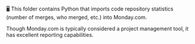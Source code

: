 🖥️ This folder contains Python that imports code repository statistics (number of merges, who merged, etc.) into Monday.com.

Though Monday.com is typically considered a project management tool, it has excellent reporting capabilities.
